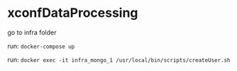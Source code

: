 # xconfDataProcessing


go to infra folder

run: `docker-compose up`

run: `docker exec -it infra_mongo_1 /usr/local/bin/scripts/createUser.sh`
